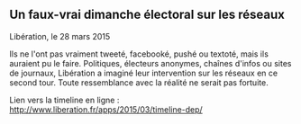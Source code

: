 ## Un faux-vrai dimanche électoral sur les réseaux
Libération, le 28 mars 2015

Ils ne l'ont pas vraiment tweeté, facebooké, pushé ou textoté, mais ils auraient pu le faire. Politiques, électeurs anonymes, chaînes d'infos ou sites de journaux, Libération a imaginé leur intervention sur les réseaux en ce second tour. Toute ressemblance avec la réalité ne serait pas fortuite.

Lien vers la timeline en ligne : http://www.liberation.fr/apps/2015/03/timeline-dep/



